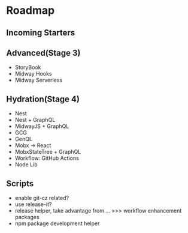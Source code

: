 # Roadmap

## Incoming Starters

## Advanced(Stage 3)

- StoryBook
- Midway Hooks
- Midway Serverless

## Hydration(Stage 4)

- Nest
- Nest + GraphQL
- MidwayJS + GraphQL
- GCG
- GenQL
- Mobx -> React
- MobxStateTree + GraphQL
- Workflow: GitHub Actions
- Node Lib

## Scripts

- enable git-cz related?
- use release-it?
- release helper, take advantage from ... >>> workflow enhancement packages
- npm package development helper
